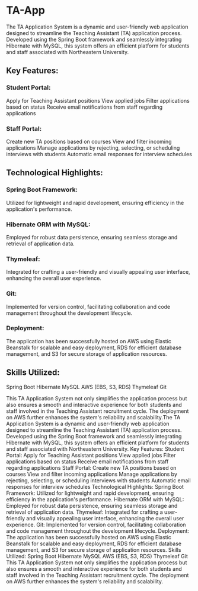 # TA-App

The TA Application System is a dynamic and user-friendly web application designed to streamline the Teaching Assistant (TA) application process. Developed using the Spring Boot framework and seamlessly integrating Hibernate with MySQL, this system offers an efficient platform for students and staff associated with Northeastern University.

## Key Features:

### Student Portal:

Apply for Teaching Assistant positions
View applied jobs
Filter applications based on status
Receive email notifications from staff regarding applications

### Staff Portal:

Create new TA positions based on courses
View and filter incoming applications
Manage applications by rejecting, selecting, or scheduling interviews with students
Automatic email responses for interview schedules

## Technological Highlights:

### Spring Boot Framework:
Utilized for lightweight and rapid development, ensuring efficiency in the application's performance.

### Hibernate ORM with MySQL:
Employed for robust data persistence, ensuring seamless storage and retrieval of application data.

### Thymeleaf:
Integrated for crafting a user-friendly and visually appealing user interface, enhancing the overall user experience.

### Git:
Implemented for version control, facilitating collaboration and code management throughout the development lifecycle.

### Deployment:
The application has been successfully hosted on AWS using Elastic Beanstalk for scalable and easy deployment, RDS for efficient database management, and S3 for secure storage of application resources.

## Skills Utilized:

Spring Boot
Hibernate
MySQL
AWS (EBS, S3, RDS)
Thymeleaf
Git

This TA Application System not only simplifies the application process but also ensures a smooth and interactive experience for both students and staff involved in the Teaching Assistant recruitment cycle. The deployment on AWS further enhances the system's reliability and scalability.The TA Application System is a dynamic and user-friendly web application designed to streamline the Teaching Assistant (TA) application process. Developed using the Spring Boot framework and seamlessly integrating Hibernate with MySQL, this system offers an efficient platform for students and staff associated with Northeastern University. Key Features: Student Portal: Apply for Teaching Assistant positions View applied jobs Filter applications based on status Receive email notifications from staff regarding applications Staff Portal: Create new TA positions based on courses View and filter incoming applications Manage applications by rejecting, selecting, or scheduling interviews with students Automatic email responses for interview schedules Technological Highlights: Spring Boot Framework: Utilized for lightweight and rapid development, ensuring efficiency in the application's performance. Hibernate ORM with MySQL: Employed for robust data persistence, ensuring seamless storage and retrieval of application data. Thymeleaf: Integrated for crafting a user-friendly and visually appealing user interface, enhancing the overall user experience. Git: Implemented for version control, facilitating collaboration and code management throughout the development lifecycle. Deployment: The application has been successfully hosted on AWS using Elastic Beanstalk for scalable and easy deployment, RDS for efficient database management, and S3 for secure storage of application resources. Skills Utilized: Spring Boot Hibernate MySQL AWS (EBS, S3, RDS) Thymeleaf Git This TA Application System not only simplifies the application process but also ensures a smooth and interactive experience for both students and staff involved in the Teaching Assistant recruitment cycle. The deployment on AWS further enhances the system's reliability and scalability.
